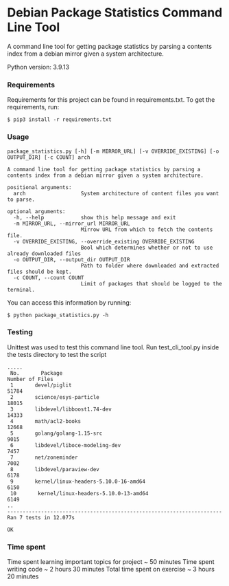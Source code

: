 # Debian Package Statistics Command Line Tool
A command line tool for getting package statistics by parsing a contents index from a debian mirror given a system architecture.

Python version: 3.9.13


### Requirements 
Requirements for this project can be found in requirements.txt. To get the requirements, run:
```
$ pip3 install -r requirements.txt
```


### Usage
```
package_statistics.py [-h] [-m MIRROR_URL] [-v OVERRIDE_EXISTING] [-o OUTPUT_DIR] [-c COUNT] arch

A command line tool for getting package statistics by parsing a contents index from a debian mirror given a system architecture.

positional arguments:
  arch                  System architecture of content files you want to parse.

optional arguments:
  -h, --help            show this help message and exit
  -m MIRROR_URL, --mirror_url MIRROR_URL
                        Mirrow URL from which to fetch the contents file.
  -v OVERRIDE_EXISTING, --override_existing OVERRIDE_EXISTING
                        Bool which determines whether or not to use already downloaded files
  -o OUTPUT_DIR, --output_dir OUTPUT_DIR
                        Path to folder where downloaded and extracted files should be kept.
  -c COUNT, --count COUNT
                        Limit of packages that should be logged to the terminal.
```

You can access this information by running:
```
$ python package_statistics.py -h
```


### Testing 
Unittest was used to test this command line tool.
Run test_cli_tool.py inside the tests directory to test the script
```
.....
 No.       Package                                               Number of Files
 1       devel/piglit                                                  51784
 2       science/esys-particle                                         18015
 3       libdevel/libboost1.74-dev                                     14333
 4       math/acl2-books                                               12668
 5       golang/golang-1.15-src                                        9015
 6       libdevel/liboce-modeling-dev                                  7457
 7       net/zoneminder                                                7002
 8       libdevel/paraview-dev                                         6178
 9       kernel/linux-headers-5.10.0-16-amd64                          6150
 10       kernel/linux-headers-5.10.0-13-amd64                          6149
..
----------------------------------------------------------------------
Ran 7 tests in 12.077s

OK
```


### Time spent
Time spent learning important topics for project ~ 50 minutes
Time spent writing code ~ 2 hours 30 minutes
Total time spent on exercise ~ 3 hours 20 minutes